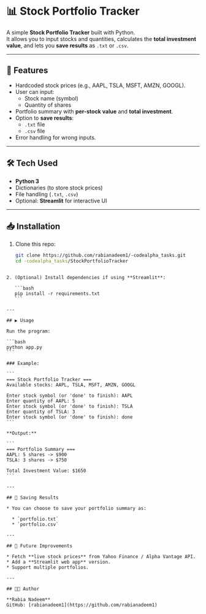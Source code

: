 

# 📊 Stock Portfolio Tracker

A simple **Stock Portfolio Tracker** built with Python.  
It allows you to input stocks and quantities, calculates the **total investment value**, and lets you **save results** as `.txt` or `.csv`.

---

## 🚀 Features
- Hardcoded stock prices (e.g., AAPL, TSLA, MSFT, AMZN, GOOGL).
- User can input:
  - Stock name (symbol)
  - Quantity of shares
- Portfolio summary with **per-stock value** and **total investment**.
- Option to **save results**:
  - `.txt` file
  - `.csv` file
- Error handling for wrong inputs.

---

## 🛠️ Tech Used
- **Python 3**
- Dictionaries (to store stock prices)
- File handling (`.txt`, `.csv`)
- Optional: **Streamlit** for interactive UI

---

## 📥 Installation
1. Clone this repo:
   ```bash
   git clone https://github.com/rabianadeem1/-codealpha_tasks.git
   cd -codealpha_tasks/StockPortfolioTracker
````

2. (Optional) Install dependencies if using **Streamlit**:

   ```bash
   pip install -r requirements.txt
   ```

---

## ▶️ Usage

Run the program:

```bash
python app.py
```

### Example:

```
=== Stock Portfolio Tracker ===
Available stocks: AAPL, TSLA, MSFT, AMZN, GOOGL

Enter stock symbol (or 'done' to finish): AAPL
Enter quantity of AAPL: 5
Enter stock symbol (or 'done' to finish): TSLA
Enter quantity of TSLA: 3
Enter stock symbol (or 'done' to finish): done
```

**Output:**

```
=== Portfolio Summary ===
AAPL: 5 shares -> $900
TSLA: 3 shares -> $750

Total Investment Value: $1650
```

---

## 💾 Saving Results

* You can choose to save your portfolio summary as:

  * `portfolio.txt`
  * `portfolio.csv`

---

## 📌 Future Improvements

* Fetch **live stock prices** from Yahoo Finance / Alpha Vantage API.
* Add a **Streamlit web app** version.
* Support multiple portfolios.

---

## 👩‍💻 Author

**Rabia Nadeem**
GitHub: [rabianadeem1](https://github.com/rabianadeem1)

